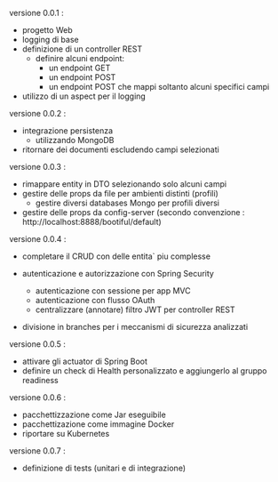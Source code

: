 versione 0.0.1 :
* progetto Web 
* logging di base
* definizione di un controller REST
  * definire alcuni endpoint:
    * un endpoint GET
    * un endpoint POST
    * un endpoint POST che mappi soltanto alcuni specifici campi
* utilizzo di un aspect per il logging

versione 0.0.2 :
* integrazione persistenza
  * utilizzando MongoDB
* ritornare dei documenti escludendo campi selezionati

versione 0.0.3 :
* rimappare entity in DTO selezionando solo alcuni campi
* gestire delle props da file per ambienti distinti (profili)
  * gestire diversi databases Mongo per profili diversi
* gestire delle props da config-server (secondo convenzione : http://localhost:8888/bootiful/default)

versione 0.0.4 :
* completare il CRUD con delle entita` piu complesse
* autenticazione e autorizzazione con Spring Security
  * autenticazione con sessione per app MVC
  * autenticazione con flusso OAuth
  * centralizzare (annotare) filtro JWT per controller REST

* divisione in branches per i meccanismi di sicurezza analizzati

versione 0.0.5 :
* attivare gli actuator di Spring Boot
* definire un check di Health personalizzato e aggiungerlo al gruppo readiness

versione 0.0.6 :
* pacchettizzazione come Jar eseguibile
* pacchettizazione come immagine Docker
* riportare su Kubernetes

versione 0.0.7 :
* definizione di tests (unitari e di integrazione)